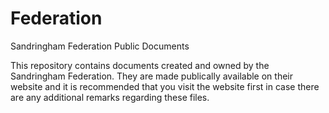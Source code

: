 # Federation
Sandringham Federation Public Documents

This repository contains documents created and owned by the Sandringham Federation. They are made publically available on their website and it is recommended that you visit the website first in case there are any additional remarks regarding these files.
